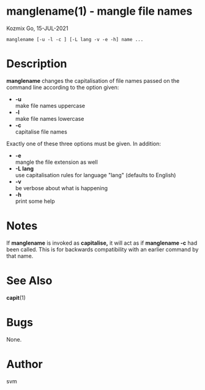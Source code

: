 # manglename(1) - mangle file names

Kozmix Go, 15-JUL-2021

```
manglename [-u -l -c ] [-L lang -v -e -h] name ...
```


<a name="description"></a>

# Description

**manglename**
changes the capitalisation of file names passed on the command line
according to the option given:


* **-u**  
  make file names uppercase
* **-l**  
  make file names lowercase
* **-c**  
  capitalise file names
  

Exactly one of these three options must be given. In addition:


* **-e**  
  mangle the file extension as well
* **-L lang**  
  use capitalisation rules for language "lang" (defaults to English)
* **-v**  
  be verbose about what is happening
* **-h**  
  print some help
  

<a name="notes"></a>

# Notes

If
**manglename**
is invoked as
**capitalise,**
it will act as if
**manglename -c**
had been called. This is for backwards compatibility with an earlier
command by that name.


<a name="see-also"></a>

# See Also

**capit**(1)


<a name="bugs"></a>

# Bugs

None.


<a name="author"></a>

# Author

svm
